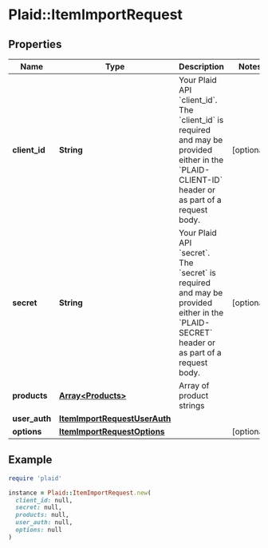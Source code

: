 # Plaid::ItemImportRequest

## Properties

| Name | Type | Description | Notes |
| ---- | ---- | ----------- | ----- |
| **client_id** | **String** | Your Plaid API &#x60;client_id&#x60;. The &#x60;client_id&#x60; is required and may be provided either in the &#x60;PLAID-CLIENT-ID&#x60; header or as part of a request body. | [optional] |
| **secret** | **String** | Your Plaid API &#x60;secret&#x60;. The &#x60;secret&#x60; is required and may be provided either in the &#x60;PLAID-SECRET&#x60; header or as part of a request body. | [optional] |
| **products** | [**Array&lt;Products&gt;**](Products.md) | Array of product strings |  |
| **user_auth** | [**ItemImportRequestUserAuth**](ItemImportRequestUserAuth.md) |  |  |
| **options** | [**ItemImportRequestOptions**](ItemImportRequestOptions.md) |  | [optional] |

## Example

```ruby
require 'plaid'

instance = Plaid::ItemImportRequest.new(
  client_id: null,
  secret: null,
  products: null,
  user_auth: null,
  options: null
)
```

